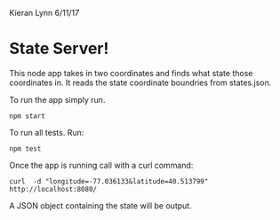 Kieran Lynn
6/11/17

# State Server!

This node app takes in two coordinates and finds what state those coordinates 
in. It reads the state coordinate boundries from states.json.

To run the app simply run.

  `npm start`

To run all tests. Run:

  `npm test`

Once the app is running call with a curl command: 

  `curl  -d "longitude=-77.036133&latitude=40.513799" http://localhost:8080/`

A JSON object containing the state will be output.
